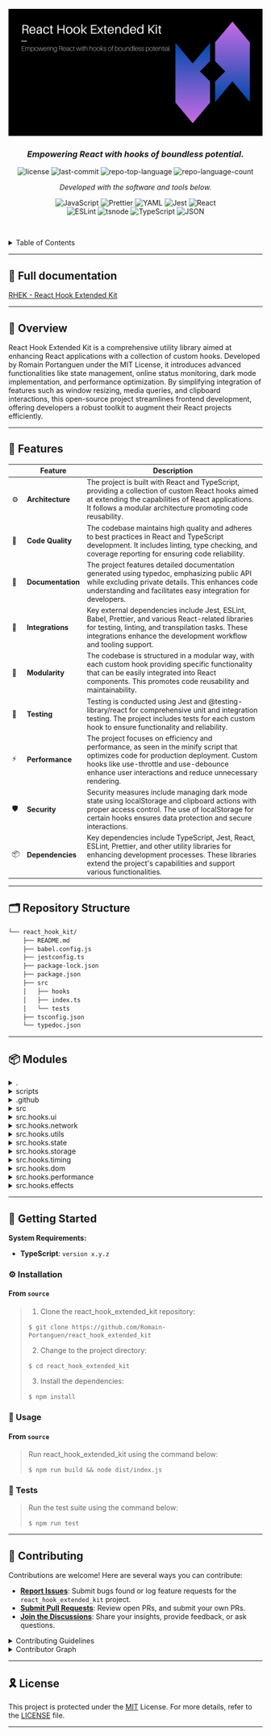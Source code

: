 ![](https://github.com/Romain-Portanguen/react_hook_extended_kit/blob/443e78e3101544898279be4806a2e15546613e27/src/public/assets/react_hook_extended_kit.png)

<h3 align="center">
    <em>Empowering React with hooks of boundless potential.</em>
</h3>

<p align="center">
 <img src="https://img.shields.io/github/license/Romain-Portanguen/react_hook_extended_kit?style=plastic&logo=opensourceinitiative&logoColor=white&color=0080ff" alt="license">
 <img src="https://img.shields.io/github/last-commit/Romain-Portanguen/react_hook_extended_kit?style=plastic&logo=git&logoColor=white&color=0080ff" alt="last-commit">
 <img src="https://img.shields.io/github/languages/top/Romain-Portanguen/react_hook_extended_kit?style=plastic&color=0080ff" alt="repo-top-language">
 <img src="https://img.shields.io/github/languages/count/Romain-Portanguen/react_hook_extended_kit?style=plastic&color=0080ff" alt="repo-language-count">
<p>
<p align="center">
  <em>Developed with the software and tools below.</em>
</p>
<p align="center">
 <img src="https://img.shields.io/badge/JavaScript-F7DF1E.svg?style=plastic&logo=JavaScript&logoColor=black" alt="JavaScript">
 <img src="https://img.shields.io/badge/Prettier-F7B93E.svg?style=plastic&logo=Prettier&logoColor=black" alt="Prettier">
 <img src="https://img.shields.io/badge/YAML-CB171E.svg?style=plastic&logo=YAML&logoColor=white" alt="YAML">
 <img src="https://img.shields.io/badge/Jest-C21325.svg?style=plastic&logo=Jest&logoColor=white" alt="Jest">
 <img src="https://img.shields.io/badge/React-61DAFB.svg?style=plastic&logo=React&logoColor=black" alt="React">
 <br>
 <img src="https://img.shields.io/badge/ESLint-4B32C3.svg?style=plastic&logo=ESLint&logoColor=white" alt="ESLint">
 <img src="https://img.shields.io/badge/tsnode-3178C6.svg?style=plastic&logo=ts-node&logoColor=white" alt="tsnode">
 <img src="https://img.shields.io/badge/TypeScript-3178C6.svg?style=plastic&logo=TypeScript&logoColor=white" alt="TypeScript">
 <img src="https://img.shields.io/badge/JSON-000000.svg?style=plastic&logo=JSON&logoColor=white" alt="JSON">
</p>

<br><!-- TABLE OF CONTENTS -->
<details>
  <summary>Table of Contents</summary><br>

- [📍 Overview](#-overview)
- [🧩 Features](#-features)
- [🗂️ Repository Structure](#️-repository-structure)
- [📦 Modules](#-modules)
- [🚀 Getting Started](#-getting-started)
  - [⚙️ Installation](#️-installation)
  - [🤖 Usage](#-usage)
  - [🧪 Tests](#-tests)
- [🤝 Contributing](#-contributing)
- [🎗 License](#-license)

</details>
<hr>

## 📑 Full documentation

[RHEK - React Hook Extended Kit](https://romain-portanguen.github.io/rhek_docs/)

--- 

## 📍 Overview

React Hook Extended Kit is a comprehensive utility library aimed at enhancing React applications with a collection of custom hooks. Developed by Romain Portanguen under the MIT License, it introduces advanced functionalities like state management, online status monitoring, dark mode implementation, and performance optimization. By simplifying integration of features such as window resizing, media queries, and clipboard interactions, this open-source project streamlines frontend development, offering developers a robust toolkit to augment their React projects efficiently.

---

## 🧩 Features

|     | Feature           | Description                                                                                                                                                                                                                                |
|-----|-------------------|--------------------------------------------------------------------------------------------------------------------------------------------------------------------------------------------------------------------------------------------|
| ⚙️  | **Architecture**  | The project is built with React and TypeScript, providing a collection of custom React hooks aimed at extending the capabilities of React applications. It follows a modular architecture promoting code reusability.                      |
| 🔩  | **Code Quality**  | The codebase maintains high quality and adheres to best practices in React and TypeScript development. It includes linting, type checking, and coverage reporting for ensuring code reliability.                                           |
| 📄  | **Documentation** | The project features detailed documentation generated using typedoc, emphasizing public API while excluding private details. This enhances code understanding and facilitates easy integration for developers.                             |
| 🔌  | **Integrations**  | Key external dependencies include Jest, ESLint, Babel, Prettier, and various React-related libraries for testing, linting, and transpilation tasks. These integrations enhance the development workflow and tooling support.               |
| 🧩  | **Modularity**    | The codebase is structured in a modular way, with each custom hook providing specific functionality that can be easily integrated into React components. This promotes code reusability and maintainability.                               |
| 🧪  | **Testing**       | Testing is conducted using Jest and @testing-library/react for comprehensive unit and integration testing. The project includes tests for each custom hook to ensure functionality and reliability.                                        |
| ⚡️  | **Performance**   | The project focuses on efficiency and performance, as seen in the minify script that optimizes code for production deployment. Custom hooks like use-throttle and use-debounce enhance user interactions and reduce unnecessary rendering. |
| 🛡️ | **Security**      | Security measures include managing dark mode state using localStorage and clipboard actions with proper access control. The use of localStorage for certain hooks ensures data protection and secure interactions.                         |
| 📦  | **Dependencies**  | Key dependencies include TypeScript, Jest, React, ESLint, Prettier, and other utility libraries for enhancing development processes. These libraries extend the project's capabilities and support various functionalities.                |

---

## 🗂️ Repository Structure

```sh
└── react_hook_kit/
    ├── README.md
    ├── babel.config.js
    ├── jestconfig.ts
    ├── package-lock.json
    ├── package.json
    ├── src
    │   ├── hooks
    │   ├── index.ts
    │   └── tests
    ├── tsconfig.json
    └── typedoc.json
```

---

## 📦 Modules

<details closed><summary>.</summary>

| File                                                                                                            | Summary                                                                                                                                                                                                                                                                                                                |
|-----------------------------------------------------------------------------------------------------------------|------------------------------------------------------------------------------------------------------------------------------------------------------------------------------------------------------------------------------------------------------------------------------------------------------------------------|
| [jestconfig.ts](https://github.com/Romain-Portanguen/react_hook_extended_kit/blob/master/jestconfig.ts)         | Configures Jest test runner to transform and execute TypeScript files in the src directory. Sets up coverage reporting, test environments, and file extensions for comprehensive testing.                                                                                                                              |
| [package-lock.json](https://github.com/Romain-Portanguen/react_hook_extended_kit/blob/master/package-lock.json) | The code file in `src/hooks` directory enhances the functionality of the parent repository by providing a collection of custom React hooks. These hooks are designed to extend the capabilities of React applications, allowing developers to easily integrate advanced features and streamline development processes. |
| [package.json](https://github.com/Romain-Portanguen/react_hook_extended_kit/blob/master/package.json)           | Orchestrates building, testing, and documentation tasks.-Manages React hook utility library dependencies.-Enables minification, linting, and coverage reports.-Facilitates code formatting and type checking.-Developed by Romain Portanguen under MIT License.                                                        |
| [typedoc.json](https://github.com/Romain-Portanguen/react_hook_extended_kit/blob/master/typedoc.json)           | Generates React Hook Kit documentation with expanded entry points from src/hooks, emphasizing public API and excluding private/protected details. Output named React Hook Kit includes version, theme, directs to README.md.                                                                                           |
| [tsconfig.json](https://github.com/Romain-Portanguen/react_hook_extended_kit/blob/master/tsconfig.json)         | Defines compiler options for ES6 target and React JSX in the TypeScript project. Specifies module settings, directories, strict typing, and module resolution for seamless code integration within the React Hook Extended Kit repository.                                                                             |
| [babel.config.cjs](https://github.com/Romain-Portanguen/react_hook_extended_kit/blob/master/babel.config.cjs)   | Enables Babel configuration for React and TypeScript presets with the plugin for runtime transformation. Complements the repositorys architecture for optimizing code compilation and compatibility in the React Hook Extended Kit open-source project.                                                                |

</details>

<details closed><summary>scripts</summary>

| File                                                                                                    | Summary                                                                                                                                                                                                                 |
|---------------------------------------------------------------------------------------------------------|-------------------------------------------------------------------------------------------------------------------------------------------------------------------------------------------------------------------------|
| [minify.js](https://github.com/Romain-Portanguen/react_hook_extended_kit/blob/master/scripts/minify.js) | Minify script recursively compresses JavaScript files in the dist directory using Terser. It enhances the repository by reducing file sizes and optimizing code for production deployment, ensuring better performance. |

</details>

<details closed><summary>.github</summary>

| File                                                                                                        | Summary                                                                                                                                                                                                       |
|-------------------------------------------------------------------------------------------------------------|---------------------------------------------------------------------------------------------------------------------------------------------------------------------------------------------------------------|
| [FUNDING.yml](https://github.com/Romain-Portanguen/react_hook_extended_kit/blob/master/.github/FUNDING.yml) | Specifies funding platforms for sponsorships within the repo, enabling financial support via various channels like GitHub Sponsors, Patreon, Ko-fi, and custom URLs for project contributors and maintainers. |

</details>

<details closed><summary>src</summary>

| File                                                                                              | Summary                                                                                                                                                                                                                                                                                                           |
|---------------------------------------------------------------------------------------------------|-------------------------------------------------------------------------------------------------------------------------------------------------------------------------------------------------------------------------------------------------------------------------------------------------------------------|
| [index.ts](https://github.com/Romain-Portanguen/react_hook_extended_kit/blob/master/src/index.ts) | Exports various custom hooks for UI, state management, storage, performance optimization, network requests, utilities, dark mode, media queries, window size, online status, DOM handling, timing events, and clipboard functionality. Enhances the parent repository with diverse frontend-focused capabilities. |

</details>

<details closed><summary>src.hooks.ui</summary>

| File                                                                                                                                     | Summary                                                                                                                                                                                                                                                                         |
|------------------------------------------------------------------------------------------------------------------------------------------|---------------------------------------------------------------------------------------------------------------------------------------------------------------------------------------------------------------------------------------------------------------------------------|
| [use-toggle.test.ts](https://github.com/Romain-Portanguen/react_hook_extended_kit/blob/master/src/hooks/ui/use-toggle.test.ts)           | Ensures default false value, toggles to true, toggles back to false, and initializes with custom value. Supports critical functionality validation within the repos custom hook component architecture.                                                                         |
| [use-window-size.test.ts](https://github.com/Romain-Portanguen/react_hook_extended_kit/blob/master/src/hooks/ui/use-window-size.test.ts) | Tests window size hook returns current size and updates on resize.                                                                                                                                                                                                              |
| [use-toggle.ts](https://github.com/Romain-Portanguen/react_hook_extended_kit/blob/master/src/hooks/ui/use-toggle.ts)                     | Enables toggling boolean state with a custom hook offering current value and toggle function. Supports React components integration for easy state management.                                                                                                                  |
| [use-window-size.ts](https://github.com/Romain-Portanguen/react_hook_extended_kit/blob/master/src/hooks/ui/use-window-size.ts)           | Generates current window size data as a custom React hook in the repositorys UI module.                                                                                                                                                                                         |
| [use-dark-mode.ts](https://github.com/Romain-Portanguen/react_hook_extended_kit/blob/master/src/hooks/ui/use-dark-mode.ts)               | Manages dark mode state using localStorage, offering a toggle function. Enables dynamic theming in React components.                                                                                                                                                            |
| [use-media-query.test.ts](https://github.com/Romain-Portanguen/react_hook_extended_kit/blob/master/src/hooks/ui/use-media-query.test.ts) | Tests media query hook using renderHook, validates matching condition, updates on query change, and removes listener on unmount. Enhances user interface responsiveness and ensures accurate media query handling for dynamic layout adjustments.                               |
| [use-media-query.ts](https://github.com/Romain-Portanguen/react_hook_extended_kit/blob/master/src/hooks/ui/use-media-query.ts)           | Enables responsive design with a custom hook monitoring media queries in a React component, simplifying layout adaptability based on screen size. Synergizes seamlessly within the repositorys architecture to enhance user experience and interface responsiveness.            |
| [use-dark-mode.test.ts](https://github.com/Romain-Portanguen/react_hook_extended_kit/blob/master/src/hooks/ui/use-dark-mode.test.ts)     | Tests `useDarkMode` hook for initializing with false value, toggling dark mode, and updating localStorage, as well as reading initial state from localStorage. Hosted in src/hooks/ui/use-dark-mode.test.ts to ensure proper functionality within the repositorys architecture. |

</details>

<details closed><summary>src.hooks.network</summary>

| File                                                                                                                              | Summary                                                                                                                                                                                                  |
|-----------------------------------------------------------------------------------------------------------------------------------|----------------------------------------------------------------------------------------------------------------------------------------------------------------------------------------------------------|
| [use-fetch.test.ts](https://github.com/Romain-Portanguen/react_hook_extended_kit/blob/master/src/hooks/network/use-fetch.test.ts) | Tests the useFetch hooks functionality for fetching data, handling fetch errors, and managing non-200 responses within the React Hook Extended Kit repositorys architecture.                             |
| [use-fetch.ts](https://github.com/Romain-Portanguen/react_hook_extended_kit/blob/master/src/hooks/network/use-fetch.ts)           | Enables fetching data from an API with custom options using React hooks. Manages data, error, and loading states. Facilitates easy integration into components for seamless data retrieval and handling. |

</details>

<details closed><summary>src.hooks.utils</summary>

| File                                                                                                                                    | Summary                                                                                                                                                                                                                  |
|-----------------------------------------------------------------------------------------------------------------------------------------|--------------------------------------------------------------------------------------------------------------------------------------------------------------------------------------------------------------------------|
| [use-clipboard.ts](https://github.com/Romain-Portanguen/react_hook_extended_kit/blob/master/src/hooks/utils/use-clipboard.ts)           | Implements a custom hook for clipboard actions, allowing text copying and reading from the clipboard. Supports integration with React components for seamless clipboard interactions.                                    |
| [use-clipboard.test.ts](https://github.com/Romain-Portanguen/react_hook_extended_kit/blob/master/src/hooks/utils/use-clipboard.test.ts) | Tests clipboard operations including text copying and reading. Renders hook to interact with clipboard API. Verifies correct functionality of useClipboard hook in the React projects extended kit repository.           |
| [use-previous.test.ts](https://github.com/Romain-Portanguen/react_hook_extended_kit/blob/master/src/hooks/utils/use-previous.test.ts)   | Tests the usePrevious hook returning previous values, handling initial render, updates, and objects, ensuring correct behavior in tracking and returning the previous value.                                             |
| [use-previous.ts](https://github.com/Romain-Portanguen/react_hook_extended_kit/blob/master/src/hooks/utils/use-previous.ts)             | Enables tracking and retrieving the previous value of a variable in React components. Enhances state management by providing access to the previous variable state, enhancing component interaction and user experience. |

</details>

<details closed><summary>src.hooks.state</summary>

| File                                                                                                                                | Summary                                                                                                                                                                                                                  |
|-------------------------------------------------------------------------------------------------------------------------------------|--------------------------------------------------------------------------------------------------------------------------------------------------------------------------------------------------------------------------|
| [use-counter.ts](https://github.com/Romain-Portanguen/react_hook_extended_kit/blob/master/src/hooks/state/use-counter.ts)           | Defines a custom hook providing a counter state with increment, decrement, and reset functions. Facilitates reusability for React components dealing with count management in the extended kit repositorys architecture. |
| [use-counter.test.ts](https://github.com/Romain-Portanguen/react_hook_extended_kit/blob/master/src/hooks/state/use-counter.test.ts) | Tests `useCounter` hook for initializing, incrementing, decrementing, and resetting a counter.                                                                                                                           |

</details>

<details closed><summary>src.hooks.storage</summary>

| File                                                                                                                                              | Summary                                                                                                                                                                                           |
|---------------------------------------------------------------------------------------------------------------------------------------------------|---------------------------------------------------------------------------------------------------------------------------------------------------------------------------------------------------|
| [use-local-storage.ts](https://github.com/Romain-Portanguen/react_hook_extended_kit/blob/master/src/hooks/storage/use-local-storage.ts)           | Enables synchronization of state with localStorage using custom hooks. Stores values under specified keys and handles initial values if key is absent. Simplifies data management for components. |
| [use-local-storage.test.ts](https://github.com/Romain-Portanguen/react_hook_extended_kit/blob/master/src/hooks/storage/use-local-storage.test.ts) | Initializes with default value, updates localStorage, retrieves value, handles errors accessing localStorage, and handles errors setting localStorage.                                            |

</details>

<details closed><summary>src.hooks.timing</summary>

| File                                                                                                                                   | Summary                                                                                                                                                                                                                           |
|----------------------------------------------------------------------------------------------------------------------------------------|-----------------------------------------------------------------------------------------------------------------------------------------------------------------------------------------------------------------------------------|
| [use-interval.test.ts](https://github.com/Romain-Portanguen/react_hook_extended_kit/blob/master/src/hooks/timing/use-interval.test.ts) | Verifies callback execution at intervals, stops interval when delay is null, and handles changing delay values. Enhances reliability of the timing functionality within the repositorys architecture.                             |
| [use-interval.ts](https://github.com/Romain-Portanguen/react_hook_extended_kit/blob/master/src/hooks/timing/use-interval.ts)           | Enables setting up intervals in React components. Manages interval execution based on provided callback and delay. Supports pausing the interval by passing null as delay. Facilitates real-time updates without manual handling. |

</details>

<details closed><summary>src.hooks.dom</summary>

| File                                                                                                                                          | Summary                                                                                                                                                                                                     |
|-----------------------------------------------------------------------------------------------------------------------------------------------|-------------------------------------------------------------------------------------------------------------------------------------------------------------------------------------------------------------|
| [use-click-outside.ts](https://github.com/Romain-Portanguen/react_hook_extended_kit/blob/master/src/hooks/dom/use-click-outside.ts)           | Enables detection of clicks outside an element with a customizable callback. Facilitates efficient handling of outside clicks in React components, enhancing user experience.                               |
| [use-click-outside.test.ts](https://github.com/Romain-Portanguen/react_hook_extended_kit/blob/master/src/hooks/dom/use-click-outside.test.ts) | Tests `useClickOutside` hook by simulating clicks inside/outside an element, ensuring correct event handling. It validates the behavior of the hook when detecting clicks outside of the specified element. |

</details>

<details closed><summary>src.hooks.performance</summary>

| File                                                                                                                                        | Summary                                                                                                                                                                                                                                                   |
|---------------------------------------------------------------------------------------------------------------------------------------------|-----------------------------------------------------------------------------------------------------------------------------------------------------------------------------------------------------------------------------------------------------------|
| [use-throttle.ts](https://github.com/Romain-Portanguen/react_hook_extended_kit/blob/master/src/hooks/performance/use-throttle.ts)           | Enables throttling of input value changes in React components for improved performance. Throttle rate is set in milliseconds. Facilitates smoother user interactions and reduces unnecessary rendering. Located in the hooks directory of the repository. |
| [use-debounce.ts](https://github.com/Romain-Portanguen/react_hook_extended_kit/blob/master/src/hooks/performance/use-debounce.ts)           | Enables debouncing values in React components for improved performance**. Uses a custom hook to delay value updates, optimizing user input and UI responsiveness. Ideal for scenarios requiring controlled input behavior in real-time applications.      |
| [use-debounce.test.ts](https://github.com/Romain-Portanguen/react_hook_extended_kit/blob/master/src/hooks/performance/use-debounce.test.ts) | Tests debounce functionality in useDebounce hook with renderHook, act, and fake timers for accurate value updates.                                                                                                                                        |
| [use-throttle.test.ts](https://github.com/Romain-Portanguen/react_hook_extended_kit/blob/master/src/hooks/performance/use-throttle.test.ts) | Tests the `useThrottle` hooks throttling behavior under different scenarios. Verifies value updates, timeouts, and rapid changes, ensuring correct throttling and unmount functionality. Handles immediate updates when remaining time is zero.           |

</details>

<details closed><summary>src.hooks.effects</summary>

| File                                                                                                                                              | Summary                                                                                                                                                                                                                   |
|---------------------------------------------------------------------------------------------------------------------------------------------------|---------------------------------------------------------------------------------------------------------------------------------------------------------------------------------------------------------------------------|
| [use-online-status.ts](https://github.com/Romain-Portanguen/react_hook_extended_kit/blob/master/src/hooks/effects/use-online-status.ts)           | Enables monitoring browser online status. Tracks and updates online status using React hooks. Enhances components with real-time online status display. Essential for responsive web applications in the React ecosystem. |
| [use-online-status.test.ts](https://github.com/Romain-Portanguen/react_hook_extended_kit/blob/master/src/hooks/effects/use-online-status.test.ts) | Validates online/offline status functionality in the `useOnlineStatus` hook. Renders hook in online and offline states to confirm correct boolean outputs.                                                                |

</details>

---

## 🚀 Getting Started

**System Requirements:**

- **TypeScript**: `version x.y.z`

### ⚙️ Installation

<h4>From <code>source</code></h4>

> 1. Clone the react_hook_extended_kit repository:
>
> ```console
> $ git clone https://github.com/Romain-Portanguen/react_hook_extended_kit
> ```
>
> 2. Change to the project directory:
>
> ```console
> $ cd react_hook_extended_kit
> ```
>
> 3. Install the dependencies:
>
> ```console
> $ npm install
> ```

### 🤖 Usage

<h4>From <code>source</code></h4>

> Run react_hook_extended_kit using the command below:
>
> ```console
> $ npm run build && node dist/index.js
> ```

### 🧪 Tests

> Run the test suite using the command below:
>
> ```console
> $ npm run test
> ```

---

## 🤝 Contributing

Contributions are welcome! Here are several ways you can contribute:

- **[Report Issues](https://github.com/Romain-Portanguen/react_hook_extended_kit/issues)**: Submit bugs found or log feature requests for the `react_hook_extended_kit` project.
- **[Submit Pull Requests](https://github.com/Romain-Portanguen/react_hook_extended_kit/blob/main/CONTRIBUTING.md)**: Review open PRs, and submit your own PRs.
- **[Join the Discussions](https://github.com/Romain-Portanguen/react_hook_extended_kit/discussions)**: Share your insights, provide feedback, or ask questions.

<details closed>
<summary>Contributing Guidelines</summary>

1. **Fork the Repository**: Start by forking the project repository to your github account.
2. **Clone Locally**: Clone the forked repository to your local machine using a git client.

   ```sh
   git clone https://github.com/Romain-Portanguen/react_hook_extended_kit
   ```

3. **Create a New Branch**: Always work on a new branch, giving it a descriptive name.

   ```sh
   git checkout -b new-feature-x
   ```

4. **Make Your Changes**: Develop and test your changes locally.
5. **Commit Your Changes**: Commit with a clear message describing your updates.

   ```sh
   git commit -m 'Implemented new feature x.'
   ```

6. **Push to github**: Push the changes to your forked repository.

   ```sh
   git push origin new-feature-x
   ```

7. **Submit a Pull Request**: Create a PR against the original project repository. Clearly describe the changes and their motivations.
8. **Review**: Once your PR is reviewed and approved, it will be merged into the main branch. Congratulations on your contribution!

</details>

<details closed>
<summary>Contributor Graph</summary>
<br>
<p align="center">
   <a href="https://github.com{/Romain-Portanguen/react_hook_extended_kit/}graphs/contributors">
      <img src="https://contrib.rocks/image?repo=Romain-Portanguen/react_hook_extended_kit">
   </a>
</p>
</details>

---

## 🎗 License

This project is protected under the [MIT](https://choosealicense.com/licenses) License. For more details, refer to the [LICENSE](https://choosealicense.com/licenses/) file.

---
